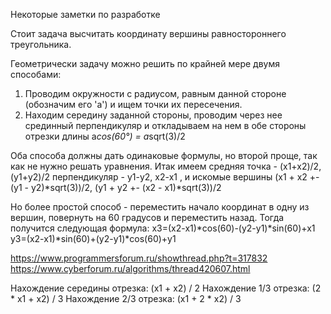 Некоторые заметки по разработке

Стоит задача высчитать координату вершины равностороннего треугольника.

Геометрически задачу можно решить по крайней мере двумя способами:
1. Проводим окружности с радиусом, равным данной стороне (обозначим его 'a') и ищем точки их пересечения.
2. Находим середину заданной стороны, проводим через нее срединный перпендикуляр и откладываем на нем в обе стороны отрезки длины a*cos(60°) = a*sqrt(3)/2

Оба способа должны дать одинаковые формулы, но второй проще, так как не нужно решать уравнения. Итак имеем
cредняя точка -  (x1+x2)/2, (y1+y2)/2 
перпендикуляр -  y1-y2, x2-x1 ,
и искомые вершины 
(x1 + x2 +- (y1 - y2)*sqrt(3))/2, 
(y1 + y2 +- (x2 - x1)*sqrt(3))/2

Но более простой способ - переместить начало координат в одну из вершин, повернуть на 60 градусов и переместить назад. Тогда получится следующая формула:
x3=(x2-x1)*cos(60)-(y2-y1)*sin(60)+x1
y3=(x2-x1)*sin(60)+(y2-y1)*cos(60)+y1

https://www.programmersforum.ru/showthread.php?t=317832
https://www.cyberforum.ru/algorithms/thread420607.html

Нахождение середины отрезка: (x1 + x2) / 2
Нахождение 1/3 отрезка: (2 * x1 + x2) / 3
Нахождение 2/3 отрезка: (x1 + 2 * x2) / 3